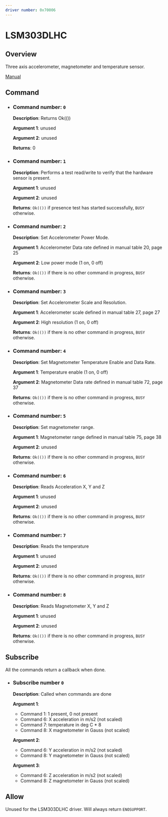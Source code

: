 ```yaml
---
driver number: 0x70006
---
```


# LSM303DLHC

## Overview

Three axis accelerometer, magnetometer and temperature sensor.

[Manual](https://www.st.com/resource/en/datasheet/lsm303dlhc.pdf)

## Command

  * ### Command number: `0`

    **Description**: Returns Ok(())

    **Argument 1**: unused

    **Argument 2**: unused

    **Returns**: 0

  * ### Command number: `1`

    **Description**: Performs a test read/write to verify that the hardware sensor is present.

    **Argument 1**: unused

    **Argument 2**: unused

    **Returns**: `Ok(())` if presence test has started successfully, `BUSY` otherwise.

  * ### Command number: `2`

    **Description**: Set Accelerometer Power Mode.

    **Argument 1**: Accelerometer Data rate defined in manual table 20, page 25

    **Argument 2**: Low power mode (1 on, 0 off) 

    **Returns**: `Ok(())` if there is no other command in progress, `BUSY` otherwise.

  * ### Command number: `3`

    **Description**: Set Accelerometer Scale and Resolution.

    **Argument 1**: Accelerometer scale defined in manual table 27, page 27

    **Argument 2**: High resolution (1 on, 0 off)

    **Returns**: `Ok(())` if there is no other command in progress, `BUSY` otherwise.

  * ### Command number: `4`

    **Description**: Set Magnetometer Temperature Enable and Data Rate.

    **Argument 1**: Temperature enable (1 on, 0 off)

    **Argument 2**: Magnetometer Data rate defined in manual table 72, page 37

    **Returns**: `Ok(())` if there is no other command in progress, `BUSY` otherwise.
    
  * ### Command number: `5`

    **Description**: Set magnetometer range.

    **Argument 1**: Magnetometer range defined in manual table 75, page 38

    **Argument 2**: unused

    **Returns**: `Ok(())` if there is no other command in progress, `BUSY` otherwise.

  * ### Command number: `6`

    **Description**: Reads Acceleration X, Y and Z

    **Argument 1**: unused

    **Argument 2**: unused

    **Returns**: `Ok(())` if there is no other command in progress, `BUSY` otherwise.

  * ### Command number: `7`

    **Description**: Reads the temperature

    **Argument 1**: unused

    **Argument 2**: unused

    **Returns**: `Ok(())` if there is no other command in progress, `BUSY` otherwise.

  * ### Command number: `8`

    **Description**: Reads Magnetometer X, Y and Z

    **Argument 1**: unused

    **Argument 2**: unused

    **Returns**: `Ok(())` if there is no other command in progress, `BUSY` otherwise.

## Subscribe

All the commands return a callback when done.

  * ### Subscribe number `0`

    **Description**: Called when commands are done

	**Argument 1**: 
	  - Command 1: 1 present, 0 not present
	  - Command 6: X acceleration in m/s2 (not scaled)
	  - Command 7: temperature in deg C * 8
    - Command 8: X magnetometer in Gauss (not scaled)

	**Argument 2**: 
	  - Command 6: Y acceleration in m/s2 (not scaled)
    - Command 8: Y magnetometer in Gauss (not scaled)

	**Argument 3**: 
	  - Command 6: Z acceleration in m/s2 (not scaled)
    - Command 8: Z magnetometer in Gauss (not scaled)

## Allow

Unused for the LSM303DLHC driver. Will always return `ENOSUPPORT`.
